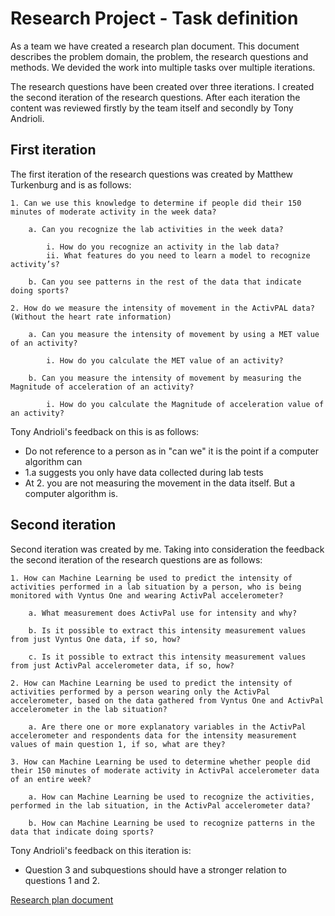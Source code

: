 # Research Project - Task definition
As a team we have created a research plan document. This document describes the problem domain, the problem, the research questions and methods. We devided the work into multiple tasks over multiple iterations.

The research questions have been created over three iterations. I created the second iteration of the research questions. After each iteration the content was reviewed firstly by the team itself and secondly by Tony Andrioli.

## First iteration
The first iteration of the research questions was created by Matthew Turkenburg and is as follows:

    1. Can we use this knowledge to determine if people did their 150 minutes of moderate activity in the week data?
        
        a. Can you recognize the lab activities in the week data? 

            i. How do you recognize an activity in the lab data? 
            ii. What features do you need to learn a model to recognize activity’s? 

        b. Can you see patterns in the rest of the data that indicate doing sports? 

    2. How do we measure the intensity of movement in the ActivPAL data? (Without the heart rate information) 

        a. Can you measure the intensity of movement by using a MET value of an activity? 

            i. How do you calculate the MET value of an activity? 

        b. Can you measure the intensity of movement by measuring the Magnitude of acceleration of an activity? 

            i. How do you calculate the Magnitude of acceleration value of an activity?

Tony Andrioli's feedback on this is as follows:
* Do not reference to a person as in "can we" it is the point if a computer algorithm can
* 1.a suggests you only have data collected during lab tests
* At 2. you are not measuring the movement in the data itself. But a computer algorithm is. 

## Second iteration
Second iteration was created by me. Taking into consideration the feedback the second iteration of the research questions are as follows:

    1. How can Machine Learning be used to predict the intensity of activities performed in a lab situation by a person, who is being monitored with Vyntus One and wearing ActivPal accelerometer?

        a. What measurement does ActivPal use for intensity and why? 

        b. Is it possible to extract this intensity measurement values from just Vyntus One data, if so, how? 

        c. Is it possible to extract this intensity measurement values from just ActivPal accelerometer data, if so, how? 

    2. How can Machine Learning be used to predict the intensity of activities performed by a person wearing only the ActivPal accelerometer, based on the data gathered from Vyntus One and ActivPal accelerometer in the lab situation?

        a. Are there one or more explanatory variables in the ActivPal accelerometer and respondents data for the intensity measurement values of main question 1, if so, what are they? 

    3. How can Machine Learning be used to determine whether people did their 150 minutes of moderate activity in ActivPal accelerometer data of an entire week? 

        a. How can Machine Learning be used to recognize the activities, performed in the lab situation, in the ActivPal accelerometer data? 

        b. How can Machine Learning be used to recognize patterns in the data that indicate doing sports? 

Tony Andrioli's feedback on this iteration is:
* Question 3 and subquestions should have a stronger relation to questions 1 and 2.

[Research plan document](/evidence/documents/Research-plan.pdf)